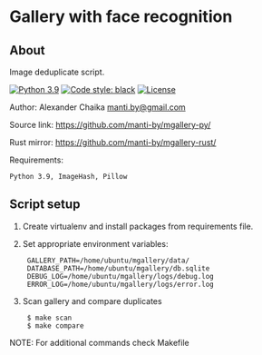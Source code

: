 Gallery with face recognition
====


About
----

Image deduplicate script.

[![Python 3.9](https://img.shields.io/badge/python-3.9-green.svg)](https://www.python.org/downloads/release/python-370/)
[![Code style: black](https://img.shields.io/badge/code%20style-black-000000.svg)](https://github.com/ambv/black)
[![License](https://img.shields.io/badge/license-BSD-blue.svg)](https://raw.githubusercontent.com/manti-by/mgallery/master/LICENSE)

Author: Alexander Chaika <manti.by@gmail.com>

Source link: https://github.com/manti-by/mgallery-py/

Rust mirror: https://github.com/manti-by/mgallery-rust/

Requirements:

    Python 3.9, ImageHash, Pillow


Script setup
----

1. Create virtualenv and install packages from requirements file.

2. Set appropriate environment variables:

        GALLERY_PATH=/home/ubuntu/mgallery/data/
        DATABASE_PATH=/home/ubuntu/mgallery/db.sqlite
        DEBUG_LOG=/home/ubuntu/mgallery/logs/debug.log
        ERROR_LOG=/home/ubuntu/mgallery/logs/error.log

3. Scan gallery and compare duplicates

        $ make scan
        $ make compare


NOTE: For additional commands check Makefile
